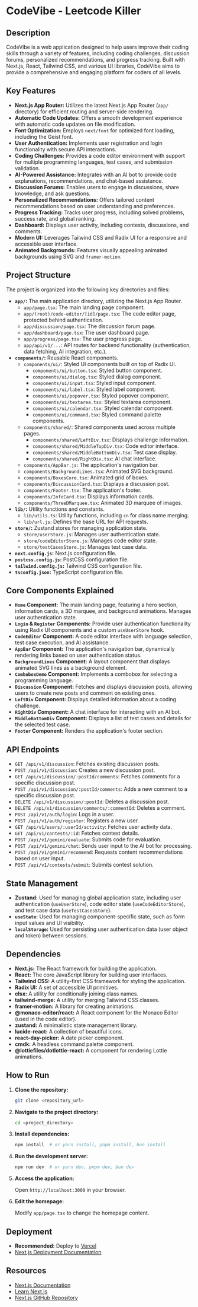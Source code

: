 # CodeVibe - Leetcode Killer

## Description

CodeVibe is a web application designed to help users improve their coding skills through a variety of features, including coding challenges, discussion forums, personalized recommendations, and progress tracking. Built with Next.js, React, Tailwind CSS, and various UI libraries, CodeVibe aims to provide a comprehensive and engaging platform for coders of all levels.

## Key Features

*   **Next.js App Router:** Utilizes the latest Next.js App Router (`app/` directory) for efficient routing and server-side rendering.
*   **Automatic Code Updates:** Offers a smooth development experience with automatic code updates on file modification.
*   **Font Optimization:** Employs `next/font` for optimized font loading, including the Geist font.
*   **User Authentication:** Implements user registration and login functionality with secure API interactions.
*   **Coding Challenges:** Provides a code editor environment with support for multiple programming languages, test cases, and submission validation.
*   **AI-Powered Assistance:** Integrates with an AI bot to provide code explanations, recommendations, and chat-based assistance.
*   **Discussion Forums:** Enables users to engage in discussions, share knowledge, and ask questions.
*   **Personalized Recommendations:** Offers tailored content recommendations based on user understanding and preferences.
*   **Progress Tracking:** Tracks user progress, including solved problems, success rate, and global ranking.
*   **Dashboard:** Displays user activity, including contests, discussions, and comments.
*   **Modern UI:** Leverages Tailwind CSS and Radix UI for a responsive and accessible user interface.
*   **Animated Backgrounds:** Features visually appealing animated backgrounds using SVG and `framer-motion`.

## Project Structure

The project is organized into the following key directories and files:

*   **`app/`:**  The main application directory, utilizing the Next.js App Router.
    *   `app/page.tsx`: The main landing page component.
    *   `app/(root)/code-editor/[id]/page.tsx`: The code editor page, protected behind authentication.
    *   `app/discussion/page.tsx`: The discussion forum page.
    *   `app/dashboard/page.tsx`: The user dashboard page.
    *   `app/progress/page.tsx`: The user progress page.
    *   `app/api/v1/...`: API routes for backend functionality (authentication, data fetching, AI integration, etc.).
*   **`components/`:** Reusable React components.
    *   `components/ui/`: Styled UI components built on top of Radix UI.
        *   `components/ui/button.tsx`: Styled button component.
        *   `components/ui/dialog.tsx`: Styled dialog component.
        *   `components/ui/input.tsx`: Styled input component.
        *   `components/ui/label.tsx`: Styled label component.
        *   `components/ui/popover.tsx`: Styled popover component.
        *   `components/ui/textarea.tsx`: Styled textarea component.
        *   `components/ui/calendar.tsx`: Styled calendar component.
        *   `components/ui/command.tsx`: Styled command palette components.
    *   `components/shared/`: Shared components used across multiple pages.
        *   `components/shared/LeftDiv.tsx`: Displays challenge information.
        *   `components/shared/MiddleTopDiv.tsx`: Code editor interface.
        *   `components/shared/MiddleBottomDiv.tsx`: Test case display.
        *   `components/shared/RightDiv.tsx`: AI chat interface.
    *   `components/AppBar.js`: The application's navigation bar.
    *   `components/BackgroundLines.tsx`: Animated SVG background.
    *   `components/BoxesCore.tsx`: Animated grid of boxes.
    *   `components/DiscussionCard.tsx`: Displays a discussion post.
    *   `components/Footer.tsx`: The application's footer.
    *   `components/InfoCard.tsx`: Displays information cards.
    *   `components/ThreeDMarquee.tsx`: Animated 3D marquee of images.
*   **`lib/`:** Utility functions and constants.
    *   `lib/utils.ts`: Utility functions, including `cn` for class name merging.
    *   `lib/url.js`: Defines the base URL for API requests.
*   **`store/`:** Zustand stores for managing application state.
    *   `store/userStore.js`: Manages user authentication state.
    *   `store/codeEditorStore.js`: Manages code editor state.
    *   `store/testCasesStore.js`: Manages test case data.
*   **`next.config.js`:** Next.js configuration file.
*   **`postcss.config.js`:** PostCSS configuration file.
*   **`tailwind.config.js`:** Tailwind CSS configuration file.
*   **`tsconfig.json`:** TypeScript configuration file.

## Core Components Explained

*   **`Home` Component:** The main landing page, featuring a hero section, information cards, a 3D marquee, and background animations. Manages user authentication state.
*   **`Login` & `Register` Components:** Provide user authentication functionality using Radix UI components and a custom `useUserStore` hook.
*   **`CodeEditor` Component:** A code editor interface with language selection, test case execution, and AI assistance.
*   **`AppBar` Component:** The application's navigation bar, dynamically rendering links based on user authentication status.
*   **`BackgroundLines` Component:** A layout component that displays animated SVG lines as a background element.
*   **`ComboboxDemo` Component:** Implements a combobox for selecting a programming language.
*   **`Discussion` Component:** Fetches and displays discussion posts, allowing users to create new posts and comment on existing ones.
*   **`LeftDiv` Component:** Displays detailed information about a coding challenge.
*   **`RightDiv` Component:** A chat interface for interacting with an AI bot.
*   **`MiddleBottomDiv` Component:** Displays a list of test cases and details for the selected test case.
*   **`Footer` Component:** Renders the application's footer section.

## API Endpoints

*   `GET /api/v1/discussion`: Fetches existing discussion posts.
*   `POST /api/v1/discussion`: Creates a new discussion post.
*   `GET /api/v1/discussion/:postId/comments`: Fetches comments for a specific discussion post.
*   `POST /api/v1/discussion/:postId/comments`: Adds a new comment to a specific discussion post.
*   `DELETE /api/v1/discussion/:postId`: Deletes a discussion post.
*   `DELETE /api/v1/discussion/comments/:commentId`: Deletes a comment.
*   `POST /api/v1/auth/login`: Logs in a user.
*   `POST /api/v1/auth/register`: Registers a new user.
*   `GET /api/v1/users/:userId/activity`: Fetches user activity data.
*   `GET /api/v1/contests/:id`: Fetches contest details.
*   `POST /api/v1/gemini/evaluate`: Submits code for evaluation.
*   `POST /api/v1/gemini/chat`: Sends user input to the AI bot for processing.
*   `POST /api/v1/gemini/recommend`: Requests content recommendations based on user input.
*   `POST /api/v1/contests/submit`: Submits contest solution.

## State Management

*   **Zustand:** Used for managing global application state, including user authentication (`useUserStore`), code editor state (`useCodeEditorStore`), and test case data (`useTestCasesStore`).
*   **`useState`:** Used for managing component-specific state, such as form input values and UI visibility.
*   **`localStorage`:** Used for persisting user authentication data (user object and token) between sessions.

## Dependencies

*   **Next.js:** The React framework for building the application.
*   **React:** The core JavaScript library for building user interfaces.
*   **Tailwind CSS:** A utility-first CSS framework for styling the application.
*   **Radix UI:** A set of accessible UI primitives.
*   **clsx:** A utility for conditionally joining class names.
*   **tailwind-merge:** A utility for merging Tailwind CSS classes.
*   **framer-motion:** A library for creating animations.
*   **@monaco-editor/react:** A React component for the Monaco Editor (used in the code editor).
*   **zustand:** A minimalistic state management library.
*   **lucide-react:** A collection of beautiful icons.
*   **react-day-picker:** A date picker component.
*   **cmdk:** A headless command palette component.
*   **@lottiefiles/dotlottie-react:** A component for rendering Lottie animations.

## How to Run

1.  **Clone the repository:**

    ```bash
    git clone <repository_url>
    ```

2.  **Navigate to the project directory:**

    ```bash
    cd <project_directory>
    ```

3.  **Install dependencies:**

    ```bash
    npm install  # or yarn install, pnpm install, bun install
    ```

4.  **Run the development server:**

    ```bash
    npm run dev  # or yarn dev, pnpm dev, bun dev
    ```

5.  **Access the application:**

    Open `http://localhost:3000` in your browser.

6.  **Edit the homepage:**

    Modify `app/page.tsx` to change the homepage content.

## Deployment

*   **Recommended:** Deploy to [Vercel](https://vercel.com/new?utm_medium=default-template&filter=next.js&utm_source=create-next-app&utm_campaign=create-next-app-readme)
*   [Next.js Deployment Documentation](https://nextjs.org/docs/app/building-your-application/deploying)

## Resources

*   [Next.js Documentation](https://nextjs.org/docs)
*   [Learn Next.js](https://nextjs.org/learn)
*   [Next.js GitHub Repository](https://github.com/vercel/next.js)
